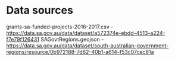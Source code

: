 # Data sources

grants-sa-funded-projects-2016-2017.csv - https://data.sa.gov.au/data/dataset/a572374e-ebdd-4513-a224-f7e79f126431
SAGovtRegions.geojson - https://data.sa.gov.au/data/dataset/south-australian-government-regions/resource/0b972188-7d62-40b1-a614-f53c07cec81a

